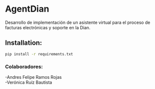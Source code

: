 # AgentDian
Desarrollo de implementación de un asistente virtual para el proceso de facturas electrónicas y soporte en la Dian.
## Installation:
```bash
pip install -r requirements.txt
```


### Colaboradores:

-Andres Felipe Ramos Rojas <br>
-Verónica Ruíz Bautista
